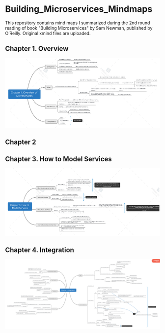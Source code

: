 # Building_Microservices_Mindmaps
This repository contains mind maps I summarized during the 2nd round reading of book "Building Microservices" by Sam Newman, published by O’Reilly.
Original xmind files are uploaded.
## Chapter 1. Overview
![Overview](./images/chapter1.png)
## Chapter 2
## Chapter 3. How to Model Services
![How_to_model_services](./images/chapter3.png)
## Chapter 4. Integration
![Integration](./images/chapter4.png)
